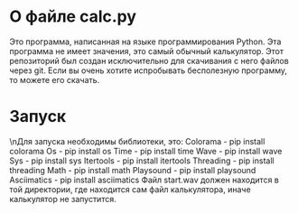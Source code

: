 # О файле calc.py
Это программа, написанная на языке программирования Python.
Эта программа не имеет значения, это самый обычный калькулятор.
Этот репозиторий был создан исключительно для скачивания с него файлов через git.
Если вы очень хотите испробывать бесполезную программу, то можете его скачать.
# Запуск
\nДля запуска необходимы библиотеки, это:
Colorama - pip install colorama
Os - pip install os
Time - pip install time
Wave - pip install wave
Sys - pip install sys
Itertools - pip install itertools
Threading - pip install threading
Math - pip install math
Playsound - pip install playsound
Asciimatics - pip install asciimatics
Файл start.wav должен находится в той директории, где находится сам файл калькулятора, иначе калькулятор не запустится.

